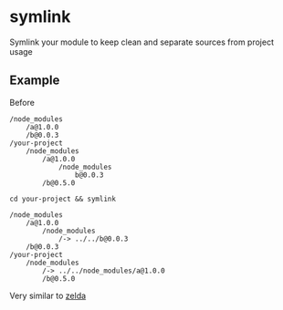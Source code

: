 # symlink

Symlink your module to keep clean and separate sources from project usage

## Example

Before

```
/node_modules
	/a@1.0.0
	/b@0.0.3
/your-project
    /node_modules
    	/a@1.0.0
    		/node_modules
    			b@0.0.3
    	/b@0.5.0
```

`cd your-project && symlink`

```
/node_modules
	/a@1.0.0
		/node_modules
			/-> ../../b@0.0.3
	/b@0.0.3
/your-project
    /node_modules
    	/-> ../../node_modules/a@1.0.0
    	/b@0.5.0
```

Very similar to [zelda](https://github.com/feross/zelda)